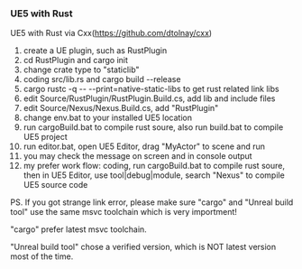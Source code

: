 ### UE5 with Rust

UE5 with Rust via Cxx(https://github.com/dtolnay/cxx)

1. create a UE plugin, such as RustPlugin
2. cd RustPlugin and cargo init
3. change crate type to "staticlib"
4. coding src/lib.rs and cargo build --release
5. cargo rustc -q -- --print=native-static-libs to get rust related link libs
6. edit Source/RustPlugin/RustPlugin.Build.cs, add lib and include files
7. edit Source/Nexus/Nexus.Build.cs, add "RustPlugin"
8. change env.bat to your installed UE5 location
9. run cargoBuild.bat to compile rust soure, also run build.bat to compile UE5 project
10. run editor.bat, open UE5 Editor, drag "MyActor" to scene and run
11. you may check the message on screen and in console output
12. my prefer work flow: coding, run cargoBuild.bat to compile rust soure, then in UE5 Editor, use tool|debug|module, search "Nexus" to compile UE5 source code

PS. If you got strange link error, please make sure "cargo" and "Unreal build tool" use the same msvc toolchain which is very importment! 

"cargo" prefer latest msvc toolchain.

"Unreal build tool" chose a verified version, which is NOT latest version most of the time.
